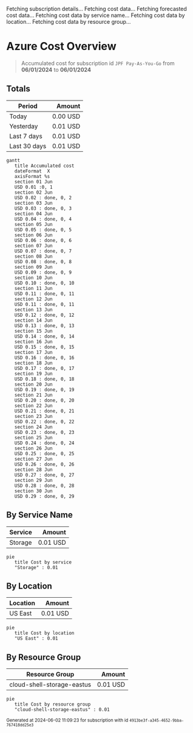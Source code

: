Fetching subscription details...
Fetching cost data...
Fetching forecasted cost data...
Fetching cost data by service name...
Fetching cost data by location...
Fetching cost data by resource group...
# Azure Cost Overview

> Accumulated cost for subscription id `JPF Pay-As-You-Go` from **06/01/2024** to **06/01/2024**

## Totals

|Period|Amount|
|---|---:|
|Today|0.00 USD|
|Yesterday|0.01 USD|
|Last 7 days|0.01 USD|
|Last 30 days|0.01 USD|

```mermaid
gantt
   title Accumulated cost
   dateFormat  X
   axisFormat %s
   section 01 Jun
   USD 0.01 :0, 1
   section 02 Jun
   USD 0.02 : done, 0, 2
   section 03 Jun
   USD 0.03 : done, 0, 3
   section 04 Jun
   USD 0.04 : done, 0, 4
   section 05 Jun
   USD 0.05 : done, 0, 5
   section 06 Jun
   USD 0.06 : done, 0, 6
   section 07 Jun
   USD 0.07 : done, 0, 7
   section 08 Jun
   USD 0.08 : done, 0, 8
   section 09 Jun
   USD 0.09 : done, 0, 9
   section 10 Jun
   USD 0.10 : done, 0, 10
   section 11 Jun
   USD 0.11 : done, 0, 11
   section 12 Jun
   USD 0.11 : done, 0, 11
   section 13 Jun
   USD 0.12 : done, 0, 12
   section 14 Jun
   USD 0.13 : done, 0, 13
   section 15 Jun
   USD 0.14 : done, 0, 14
   section 16 Jun
   USD 0.15 : done, 0, 15
   section 17 Jun
   USD 0.16 : done, 0, 16
   section 18 Jun
   USD 0.17 : done, 0, 17
   section 19 Jun
   USD 0.18 : done, 0, 18
   section 20 Jun
   USD 0.19 : done, 0, 19
   section 21 Jun
   USD 0.20 : done, 0, 20
   section 22 Jun
   USD 0.21 : done, 0, 21
   section 23 Jun
   USD 0.22 : done, 0, 22
   section 24 Jun
   USD 0.23 : done, 0, 23
   section 25 Jun
   USD 0.24 : done, 0, 24
   section 26 Jun
   USD 0.25 : done, 0, 25
   section 27 Jun
   USD 0.26 : done, 0, 26
   section 28 Jun
   USD 0.27 : done, 0, 27
   section 29 Jun
   USD 0.28 : done, 0, 28
   section 30 Jun
   USD 0.29 : done, 0, 29
```

## By Service Name

|Service|Amount|
|---|---:|
|Storage|0.01 USD|

```mermaid
pie
   title Cost by service
   "Storage" : 0.01
```

## By Location

|Location|Amount|
|---|---:|
|US East|0.01 USD|

```mermaid
pie
   title Cost by location
   "US East" : 0.01
```

## By Resource Group

|Resource Group|Amount|
|---|---:|
|cloud-shell-storage-eastus|0.01 USD|

```mermaid
pie
   title Cost by resource group
   "cloud-shell-storage-eastus" : 0.01
```

<sup>Generated at 2024-06-02 11:09:23 for subscription with id `4913be3f-a345-4652-9bba-767418dd25e3`</sup>
